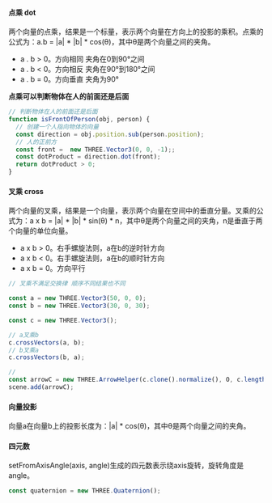 
#### 点乘 dot
两个向量的点乘，结果是一个标量，表示两个向量在方向上的投影的乘积。点乘的公式为：a.b = |a| * |b| * cos(θ)，其中θ是两个向量之间的夹角。

* a . b > 0。方向相同 夹角在0到90°之间
* a . b < 0。方向相反 夹角在90°到180°之间
* a . b = 0。方向垂直 夹角为90°

**点乘可以判断物体在人的前面还是后面**

```js
// 判断物体在人的前面还是后面
function isFrontOfPerson(obj, person) {
  // 创建一个人指向物体的向量
  const direction = obj.position.sub(person.position);
  // 人的正前方
  const front =  new THREE.Vector3(0, 0, -1);;
  const dotProduct = direction.dot(front);
  return dotProduct > 0;
}

```

#### 叉乘 cross
两个向量的叉乘，结果是一个向量，表示两个向量在空间中的垂直分量。叉乘的公式为：a x b = |a| * |b| * sin(θ) * n，其中θ是两个向量之间的夹角，n是垂直于两个向量的单位向量。

* a x b > 0。右手螺旋法则，a在b的逆时针方向
* a x b < 0。右手螺旋法则，a在b的顺时针方向
* a x b = 0。方向平行


```js
// 叉乘不满足交换律 顺序不同结果也不同

const a = new THREE.Vector3(50, 0, 0);
const b = new THREE.Vector3(30, 0, 30);

const c = new THREE.Vector3();

// a叉乘b
c.crossVectors(a, b);
// b叉乘a
c.crossVectors(b, a);

// 
const arrowC = new THREE.ArrowHelper(c.clone().normalize(), O, c.length()/30,0x0000ff);
scene.add(arrowC);
```

#### 向量投影
向量a在向量b上的投影长度为：|a| * cos(θ)，其中θ是两个向量之间的夹角。



#### 四元数
setFromAxisAngle(axis, angle)生成的四元数表示绕axis旋转，旋转角度是angle。

```js
const quaternion = new THREE.Quaternion();
```
